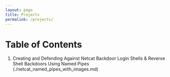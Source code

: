 ```yaml
---
layout: page
title: Projects
permalink: /projects/
---
```

# Table of Contents

1. Creating and Defending Against Netcat Backdoor Login Shells & Reverse Shell Backdoors Using Named Pipes (./netcat_named_pipes_with_images.md)
